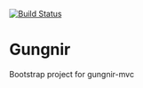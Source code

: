 [![Build Status](https://travis-ci.org/gungnir-mvc/Gungnir.svg?branch=master)](https://travis-ci.org/gungnir-mvc/Gungnir)
# Gungnir
Bootstrap project for gungnir-mvc
